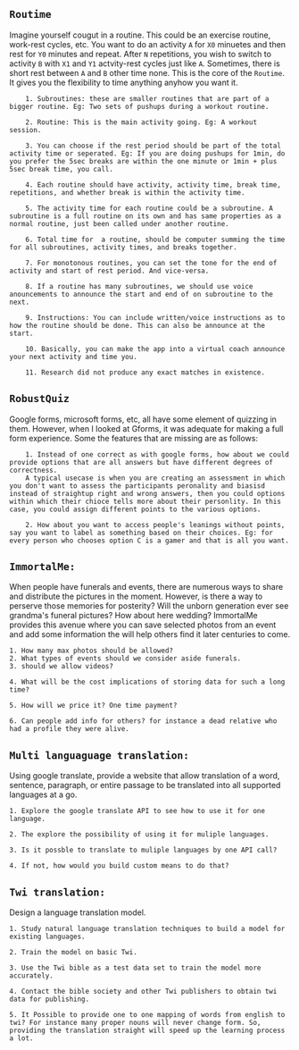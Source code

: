 ## **`Routime`**

Imagine yourself cougut in a routine. This could be an exercise routine, work-rest cycles, etc. You want to do an activity `A` for `X0` minuetes and then rest for `Y0` minutes and repeat. After `N` repetitions, you wish to switch to activity `B` with `X1` and `Y1` actvity-rest cycles just like `A`. Sometimes, there is short rest between `A` and `B` other time none. This is the core of the `Routime`. It gives you the flexibility to time anything anyhow you want it.

        1. Subroutines: these are smaller routines that are part of a bigger routine. Eg: Two sets of pushups during a workout routine.

        2. Routine: This is the main activity going. Eg: A workout session.

        3. You can choose if the rest period should be part of the total activity time or seperated. Eg: If you are doing pushups for 1min, do you prefer the 5sec breaks are within the one minute or 1min + plus 5sec break time, you call.

        4. Each routine should have activity, activity time, break time, repetitions, and whether break is within the activity time.

        5. The activity time for each routine could be a subroutine. A subroutine is a full routine on its own and has same properties as a normal routine, just been called under another routine.

        6. Total time for  a routine, should be computer summing the time for all subroutines, activity times, and breaks together.

        7. For monotonous routines, you can set the tone for the end of activity and start of rest period. And vice-versa.

        8. If a routine has many subroutines, we should use voice anouncements to announce the start and end of on subroutine to the next.

        9. Instructions: You can include written/voice instructions as to how the routine should be done. This can also be announce at the start.

        10. Basically, you can make the app into a virtual coach announce your next activity and time you.

        11. Research did not produce any exact matches in existence.

## **`RobustQuiz`**

Google forms, microsoft forms, etc, all have some element of quizzing in them. However, when I looked at Gforms, it was adequate for making a full form experience.
Some the features that are missing are as follows:

        1. Instead of one correct as with google forms, how about we could provide options that are all answers but have different degrees of correctness.
        A typical usecase is when you are creating an assessment in which you don't want to assess the participants peronality and biasisd instead of straightup right and wrong answers, then you could options within which their chioce tells more about their personlity. In this case, you could assign different points to the various options.

        2. How about you want to access people's leanings without points, say you want to label as something based on their choices. Eg: for every person who chooses option C is a gamer and that is all you want.

## **`ImmortalMe:`**

When people have funerals and events, there are numerous ways to share and distribute the pictures in the moment. However, is there a way to perserve those memories for posterity?
Will the unborn generation ever see grandma's funeral pictures? How about here wedding? ImmortalMe provides this avenue where you can save selected photos from an event and add some information the will help others find it later centuries to come.

    1. How many max photos should be allowed?
    2. What types of events should we consider aside funerals.
    3. should we allow videos?

    4. What will be the cost implications of storing data for such a long time?

    5. How will we price it? One time payment?

    6. Can people add info for others? for instance a dead relative who had a profile they were alive.

## **`Multi languaguage translation:`**

Using google translate, provide a website that allow translation of a word, sentence, paragraph, or entire passage to be translated into all supported languages at a go.

    1. Explore the google translate API to see how to use it for one language.

    2. The explore the possibility of using it for muliple languages.

    3. Is it possble to translate to muliple languages by one API call?

    4. If not, how would you build custom means to do that?

## **`Twi translation:`**

Design a language translation model.

    1. Study natural language translation techniques to build a model for existing languages.

    2. Train the model on basic Twi.

    3. Use the Twi bible as a test data set to train the model more accurately.

    4. Contact the bible society and other Twi publishers to obtain twi data for publishing.

    5. It Possible to provide one to one mapping of words from english to twi? For instance many proper nouns will never change form. So, providing the translation straight will speed up the learning process a lot.
